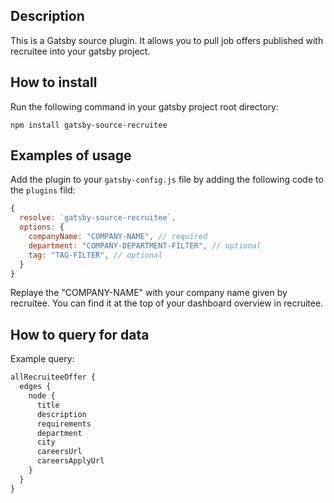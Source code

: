 ## Description
This is a Gatsby source plugin. It allows you to pull job offers published with recruitee into your gatsby project.

## How to install
Run the following command in your gatsby project root directory:

    npm install gatsby-source-recruitee

## Examples of usage

Add the plugin to your `gatsby-config.js` file by adding the following code to the `plugins` fild:

```javascript
{
  resolve: `gatsby-source-recruitee`,
  options: {
    companyName: "COMPANY-NAME", // required
    department: "COMPANY-DEPARTMENT-FILTER", // optional
    tag: "TAG-FILTER", // optional
  }
}
```
Replaye the "COMPANY-NAME" with your company name given by recruitee. You can find it at the top of your dashboard overview in recruitee.
    
## How to query for data
Example query:
```graphql
allRecruiteeOffer {
  edges {
    node {
      title
      description
      requirements
      department
      city
      careersUrl
      careersApplyUrl
    }
  }
}
```
